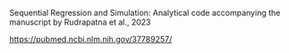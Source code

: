 Sequential Regression and Simulation: Analytical code accompanying the manuscript by Rudrapatna et al., 2023

https://pubmed.ncbi.nlm.nih.gov/37789257/
